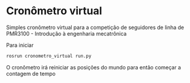 # Cronômetro virtual

Simples cronômetro virtual para a competição de seguidores de linha de PMR3100 - Introdução à engenharia mecatrônica

Para iniciar

```bash
rosrun cronometro_virtual run.py
```

O cronômetro irá reiniciar as posições do mundo para então começar a contagem de tempo
